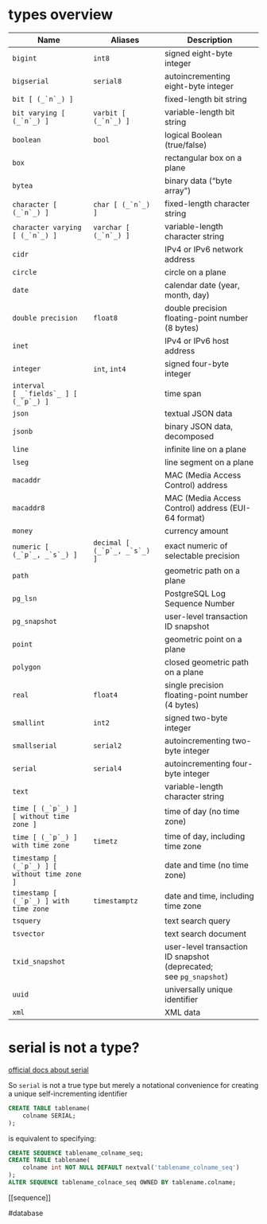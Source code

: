 
# types overview
|Name|Aliases|Description|
|---|---|---|
|`bigint`|`int8`|signed eight-byte integer|
|`bigserial`|`serial8`|autoincrementing eight-byte integer|
|``bit [ (_`n`_) ]``||fixed-length bit string|
|``bit varying [ (_`n`_) ]``|``varbit [ (_`n`_) ]``|variable-length bit string|
|`boolean`|`bool`|logical Boolean (true/false)|
|`box`||rectangular box on a plane|
|`bytea`||binary data (“byte array”)|
|``character [ (_`n`_) ]``|``char [ (_`n`_) ]``|fixed-length character string|
|``character varying [ (_`n`_) ]``|``varchar [ (_`n`_) ]``|variable-length character string|
|`cidr`||IPv4 or IPv6 network address|
|`circle`||circle on a plane|
|`date`||calendar date (year, month, day)|
|`double precision`|`float8`|double precision floating-point number (8 bytes)|
|`inet`||IPv4 or IPv6 host address|
|`integer`|`int`, `int4`|signed four-byte integer|
|``interval [ _`fields`_ ] [ (_`p`_) ]``||time span|
|`json`||textual JSON data|
|`jsonb`||binary JSON data, decomposed|
|`line`||infinite line on a plane|
|`lseg`||line segment on a plane|
|`macaddr`||MAC (Media Access Control) address|
|`macaddr8`||MAC (Media Access Control) address (EUI-64 format)|
|`money`||currency amount|
|``numeric [ (_`p`_, _`s`_) ]``|``decimal [ (_`p`_, _`s`_) ]``|exact numeric of selectable precision|
|`path`||geometric path on a plane|
|`pg_lsn`||PostgreSQL Log Sequence Number|
|`pg_snapshot`||user-level transaction ID snapshot|
|`point`||geometric point on a plane|
|`polygon`||closed geometric path on a plane|
|`real`|`float4`|single precision floating-point number (4 bytes)|
|`smallint`|`int2`|signed two-byte integer|
|`smallserial`|`serial2`|autoincrementing two-byte integer|
|`serial`|`serial4`|autoincrementing four-byte integer|
|`text`||variable-length character string|
|``time [ (_`p`_) ] [ without time zone ]``||time of day (no time zone)|
|``time [ (_`p`_) ] with time zone``|`timetz`|time of day, including time zone|
|``timestamp [ (_`p`_) ] [ without time zone ]``||date and time (no time zone)|
|``timestamp [ (_`p`_) ] with time zone``|`timestamptz`|date and time, including time zone|
|`tsquery`||text search query|
|`tsvector`||text search document|
|`txid_snapshot`||user-level transaction ID snapshot (deprecated; see `pg_snapshot`)|
|`uuid`||universally unique identifier|
|`xml`||XML data|




# serial is not a type?
[official docs about serial](https://www.postgresql.org/docs/9.2/datatype-numeric.html#DATATYPE-SERIAL)

So `serial` is not a true type but merely a notational convenience for creating a unique self-incrementing  identifier

```sql
CREATE TABLE tablename(
	colname SERIAL;
);
```

is equivalent to specifying:

```sql
CREATE SEQUENCE tablename_colname_seq;
CREATE TABLE tablename(
	colname int NOT NULL DEFAULT nextval('tablename_colname_seq')
);
ALTER SEQUENCE tablename_colnace_seq OWNED BY tablename.colname;
```

[[sequence]]


#database